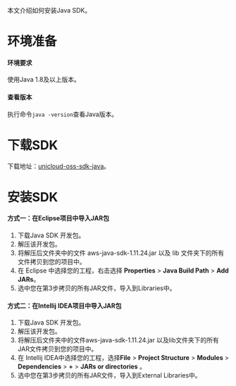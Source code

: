 ﻿
本文介绍如何安装Java SDK。

# 环境准备

#### 环境要求

使用Java 1.8及以上版本。

#### 查看版本

执行命令`java -version`查看Java版本。


# 下载SDK
下载地址：[unicloud-oss-sdk-java](https://portal.oss-cn-north-1.unicloudsrv.com/impact/unicloud-oss-sdk-java.rar)。

# 安装SDK

#### 方式一：在Eclipse项目中导入JAR包

1. 下载Java SDK 开发包。
2. 解压该开发包。
3. 将解压后文件夹中的文件 aws-java-sdk-1.11.24.jar 以及 lib 文件夹下的所有文件拷贝到您的项目中。
4. 在 Eclipse 中选择您的工程，右击选择 **Properties** \> **Java Build Path** \> **Add JARs**。
5. 选中您在第3步拷贝的所有JAR文件，导入到Libraries中。


#### 方式二：在Intellij IDEA项目中导入JAR包

1. 下载Java SDK 开发包。
2. 解压该开发包。
3. 将解压后文件夹中的文件aws-java-sdk-1.11.24.jar 以及lib文件夹下的所有JAR文件拷贝到您的项目中。
4. 在 Intellij IDEA中选择您的工程，选择**File** \> **Project Structure** \> **Modules** \> **Dependencies** \> **+** \> **JARs or directories** 。
5. 选中您在第3步拷贝的所有JAR文件，导入到External Libraries中。

